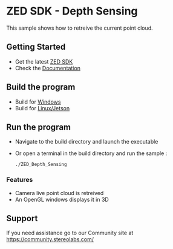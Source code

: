 # ZED SDK - Depth Sensing

This sample shows how to retreive the current point cloud.

## Getting Started
 - Get the latest [ZED SDK](https://www.stereolabs.com/developers/release/)
 - Check the [Documentation](https://www.stereolabs.com/docs/)

## Build the program
 - Build for [Windows](https://www.stereolabs.com/docs/app-development/cpp/windows/)
 - Build for [Linux/Jetson](https://www.stereolabs.com/docs/app-development/cpp/linux/)
 
## Run the program
- Navigate to the build directory and launch the executable
- Or open a terminal in the build directory and run the sample :

      ./ZED_Depth_Sensing

### Features
 - Camera live point cloud is retreived
 - An OpenGL windows displays it in 3D

## Support
If you need assistance go to our Community site at https://community.stereolabs.com/